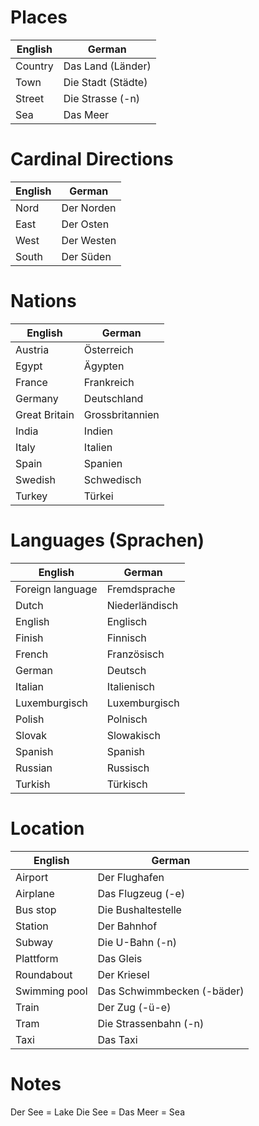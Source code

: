 # Places
English | German
------------ | ------------
Country | Das Land (Länder)
Town | Die Stadt (Städte)
Street | Die Strasse (-n)
Sea | Das Meer

# Cardinal Directions
English | German
------------ | ------------
Nord | Der Norden
East | Der Osten
West | Der Westen
South | Der Süden

# Nations
English | German
------------ | ------------
Austria | Österreich
Egypt | Ägypten
France | Frankreich
Germany | Deutschland
Great Britain |Grossbritannien
India | Indien
Italy | Italien
Spain | Spanien
Swedish | Schwedisch
Turkey | Türkei

# Languages (Sprachen)
English | German
------------ | ------------
Foreign language | Fremdsprache
Dutch | Niederländisch
English | Englisch
Finish | Finnisch
French | Französisch
German | Deutsch
Italian | Italienisch
Luxemburgisch | Luxemburgisch
Polish | Polnisch
Slovak | Slowakisch
Spanish | Spanish
Russian | Russisch
Turkish | Türkisch

# Location
English | German
------------ | ------------
Airport | Der Flughafen
Airplane | Das Flugzeug (-e)
Bus stop | Die Bushaltestelle
Station | Der Bahnhof
Subway | Die U-Bahn (-n)
Plattform | Das Gleis
Roundabout | Der Kriesel
Swimming pool | Das Schwimmbecken (-bäder)
Train | Der Zug (-ü-e)
Tram | Die Strassenbahn (-n)
Taxi | Das Taxi


# Notes
Der See = Lake
Die See = Das Meer = Sea